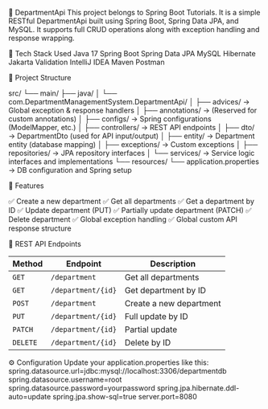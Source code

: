 📘 DepartmentApi 
This project belongs to Spring Boot Tutorials. It is a simple RESTful DepartmentApi built using Spring Boot, Spring Data JPA, and MySQL. It supports full CRUD operations along with exception handling and response wrapping.

🚀 Tech Stack Used
Java 17
Spring Boot
Spring Data JPA
MySQL
Hibernate
Jakarta Validation
IntelliJ IDEA
Maven
Postman

📁 Project Structure

src/
└── main/
    ├── java/
    │   └── com.DepartmentManagementSystem.DepartmentApi/
    │       ├── advices/             → Global exception & response handlers
    │       ├── annotations/         → (Reserved for custom annotations)
    │       ├── configs/             → Spring configurations (ModelMapper, etc.)
    │       ├── controllers/         → REST API endpoints
    │       ├── dto/                 → DepartmentDto (used for API input/output)
    │       ├── entity/              → Department entity (database mapping)
    │       ├── exceptions/          → Custom exceptions
    │       ├── repositories/        → JPA repository interfaces
    │       └── services/            → Service logic interfaces and implementations
    └── resources/
        └── application.properties   → DB configuration and Spring setup

🧠 Features

✅ Create a new department
✅ Get all departments
✅ Get a department by ID
✅ Update department (PUT)
✅ Partially update department (PATCH)
✅ Delete department
✅ Global exception handling
✅ Global custom API response structure

🔌 REST API Endpoints

| Method   | Endpoint           | Description             |
| -------- | ------------------ | ----------------------- |
| `GET`    | `/department`      | Get all departments     |
| `GET`    | `/department/{id}` | Get department by ID    |
| `POST`   | `/department`      | Create a new department |
| `PUT`    | `/department/{id}` | Full update by ID       |
| `PATCH`  | `/department/{id}` | Partial update          |
| `DELETE` | `/department/{id}` | Delete by ID            |

⚙️ Configuration
Update your application.properties like this:
spring.datasource.url=jdbc:mysql://localhost:3306/departmentdb
spring.datasource.username=root
spring.datasource.password=yourpassword
spring.jpa.hibernate.ddl-auto=update
spring.jpa.show-sql=true
server.port=8080


